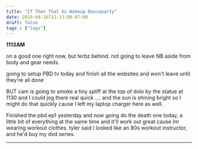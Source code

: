 ```yaml
---
title: "If Then That Us Wakeup Danceparty"
date: 2019-04-16T11:13:09-07:00
draft: false
tags : ["logs"]
---
```


**1113AM**

on a good one right now, but terbz behind. not going to leave NB aside from body and gear needs.

going to setup PBD tv today and finish all the websites
and won't leave until they're all done

BUT cam is going to smoke a tiny spliff at the top of dolo by the statue at 1130 and I could jog there real quick .... and the sun is shining bright so I might do that quickly cause I left my laptop charger here as well.

Finished the pbd ep1 yesterday and now going do the death one today, a little bit of everything at the same time and it'll work out great cause Im wearing workout clothes. tyler said I looked like an 80s workout instructor, and he'd buy my dvd series.

___
